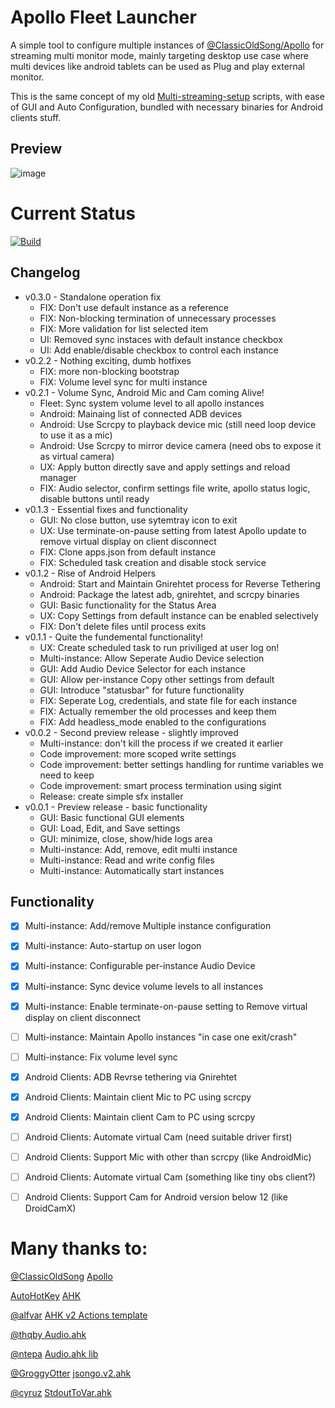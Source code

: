 # Apollo Fleet Launcher

A simple tool to configure multiple instances of [@ClassicOldSong/Apollo](https://github.com/ClassicOldSong/Apollo) for streaming multi monitor mode, mainly targeting desktop use case where multi devices like android tablets can be used as Plug and play external monitor.

This is the same concept of my old [Multi-streaming-setup](https://github.com/drajabr/My-Sunshine-setup) scripts, with ease of GUI and Auto Configuration, bundled with necessary binaries for Android clients stuff.

## Preview
![image](https://github.com/user-attachments/assets/184d733b-0434-4ce5-b83e-3db985b22f37)




# Current Status
[![Build](https://github.com/drajabr/Apollo-Fleet-Launcher/actions/workflows/build.yml/badge.svg)](https://github.com/drajabr/Apollo-Fleet-Launcher/actions/workflows/build.yml)


## Changelog
* v0.3.0 - Standalone operation fix
  * FIX: Don't use default instance as a reference
  * FIX: Non-blocking termination of unnecessary processes
  * FIX: More validation for list selected item
  * UI: Removed sync instaces with default instance checkbox
  * UI:  Add enable/disable checkbox to control each instance
* v0.2.2 - Nothing exciting, dumb hotfixes
  * FIX: more non-blocking bootstrap
  * FIX: Volume level sync for multi instance
* v0.2.1 - Volume Sync, Android Mic and Cam coming Alive!
  * Fleet: Sync system volume level to all apollo instances
  * Android: Mainaing list of connected ADB devices
  * Android: Use Scrcpy to playback device mic (still need loop device to use it as a mic)
  * Android: Use Scrcpy to mirror device camera (need obs to expose it as virtual camera)
  * UX: Apply button directly save and apply settings and reload manager
  * FIX: Audio selector, confirm settings file write, apollo status logic, disable buttons until ready
* v0.1.3 - Essential fixes and functionality
  * GUI: No close button, use sytemtray icon to exit
  * UX: Use terminate-on-pause setting from latest Apollo update to remove virtual display on client disconnect
  * FIX: Clone apps.json from default instance
  * FIX: Scheduled task creation and disable stock service
* v0.1.2 - Rise of Android Helpers
  * Android: Start and Maintain Gnirehtet process for Reverse Tethering
  * Android: Package the latest adb, gnirehtet, and scrcpy binaries
  * GUI: Basic functionality for the Status Area
  * UX: Copy Settings from default instance can be enabled selectively
  * FIX: Don't delete files until process exits
* v0.1.1 - Quite the fundemental functionality!
  * UX: Create scheduled task to run priviliged at user log on! 
  * Multi-instance: Allow Seperate Audio Device selection
  * GUI: Add Audio Device Selector for each instance
  * GUI: Allow per-instance Copy other settings from default
  * GUI: Introduce "statusbar" for future functionality
  * FIX: Seperate Log, credentials, and state file for each instance
  * FIX: Actually remember the old processes and keep them
  * FIX: Add headless_mode enabled to the configurations
* v0.0.2 - Second preview release - slightly improved
  * Multi-instance: don't kill the process if we created it earlier
  * Code improvement: more scoped write settings
  * Code improvement: better settings handling for runtime variables we need to keep
  * Code improvement: smart process termination using sigint
  * Release: create simple sfx installer
* v0.0.1 - Preview release - basic functionality
  * GUI: Basic functional GUI elements
  * GUI: Load, Edit, and Save settings
  * GUI: minimize, close, show/hide logs area
  * Multi-instance: Add, remove, edit multi instance
  * Multi-instance: Read and write config files
  * Multi-instance: Automatically start instances


## Functionality
- [x] Multi-instance: Add/remove Multiple instance configuration
- [x] Multi-instance: Auto-startup on user logon
- [x] Multi-instance: Configurable per-instance Audio Device
- [x] Multi-instance: Sync device volume levels to all instances
- [x] Multi-instance: Enable terminate-on-pause setting to Remove virtual display on client disconnect
- [ ] Multi-instance: Maintain Apollo instances "in case one exit/crash" 
- [ ] Multi-instance: Fix volume level sync 
- [x] Android Clients: ADB Revrse tethering via Gnirehtet
- [x] Android Clients: Maintain client Mic to PC using scrcpy
- [x] Android Clients: Maintain client Cam to PC using scrcpy
- [ ] Android Clients: Automate virtual Cam (need suitable driver first)
- [ ] Android Clients: Support Mic with other than scrcpy (like AndroidMic)
- [ ] Android Clients: Automate virtual Cam (something like tiny obs client?)
- [ ] Android Clients: Support Cam for Android version below 12 (like DroidCamX)


# Many thanks to:
[@ClassicOldSong](https://github.com/ClassicOldSong) [Apollo](https://github.com/ClassicOldSong/Apollo)

[AutoHotKey](https://github.com/AutoHotkey) [AHK](https://autohotkey.com/) 

[@alfvar](https://github.com/alfvar) [AHK v2 Actions template](https://github.com/alfvar/action-ahk2exe)

[@thqby ](https://github.com/thqby) [Audio.ahk](https://github.com/thqby/ahk2_lib/blob/master/Audio.ahk)

[@ntepa](https://www.autohotkey.com/boards/memberlist.php?mode=viewprofile&u=149849)  [Audio.ahk lib](https://www.autohotkey.com/boards/viewtopic.php?t=123256)

[@GroggyOtter](https://github.com/GroggyOtter) [jsongo.v2.ahk](https://github.com/GroggyOtter/jsongo_AHKv2)

[@cyruz](https://www.autohotkey.com/boards/memberlist.php?mode=viewprofile&u=98)  [StdoutToVar.ahk](https://www.autohotkey.com/boards/viewtopic.php?f=83&t=109148&hilit=StdoutToVar)
